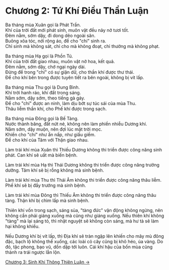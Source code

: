 # Chương 2: Tứ Khí Điều Thần Luận

Ba tháng mùa Xuân gọi là Phát Trần.  
Khí của trời đất mới phát sinh, muôn vật đều nảy nở tươi tốt.  
Đêm nằm, sớm dậy, đi dong dẽo ngoài sân.  
Buông xõa tóc, nới rộng áo, để cho "chí" sinh ra.  
Chỉ sinh mà không sát, chỉ cho mà không đoạt, chỉ thưởng mà không phạt.

Ba tháng mùa Hạ gọi là Phồn Tú.  
Khí của trời đất giao nhau, muôn vật nở hoa, kết quả.  
Đêm nằm, sớm dậy, chớ ngại ngày dài.  
Đừng để trong "chí" có sự giận dữ, cho thần khí được thư thái.    
Để cho khí bên trong được tuyên tiết ra bên ngoài, không bị vít lấp.

Ba tháng mùa Thu gọi là Dung Bình.  
Khí trời hanh ráo, khí đất trong sáng.  
Nằm sớm, dậy sớm, theo tiếng gà gáy.  
Để cho "chí" được an ninh, làm dịu bớt sự túc sái của mùa Thu.  
Thâu liễm thần khí, cho Phế khí được trong sạch.

Ba tháng mùa Đông gọi là Bế Tàng.  
Nước thành băng, đất nứt nẻ, không nên làm phiền nhiễu Dương khí.  
Nằm sớm, dậy muộn, nên đợi lúc mặt trời mọc.  
Khiến cho "chí" như ẩn nấp, như giấu giếm.  
Để cho khí của Tâm với Thận giao nhau.

Làm trái khí mùa Xuân thì Thiếu Dương không thi triển được công năng sinh phát.
Can khí sẽ uất mà biến bệnh.

Làm trái khí mùa Hạ thì Thái Dương không thi triển được công năng trưởng dưỡng.
Tâm khí sẽ bị rỗng không mà sinh bệnh.

Làm trái khí mùa Thu thì Thái Âm không thi triển được công năng thâu liễm. Phế
khí sẽ bị đầy trướng mà sinh bệnh.

Làm trái khí mùa Đông thì Thiếu Âm không thi triển được công năng thâu tàng.
Thận khí bị chìm lấp mà sinh bệnh.

Thiên khí vốn trong sạch, sáng sủa, "tàng đức" vận động không ngừng, nên không
cần phải giáng xuống mà cũng như giáng xuống. Nếu thiên khí không "tàng" mà lại
sáng tỏ, thì nhật nguyệt sẽ không còn sáng, mà hư tà sẽ làm hại không khiếu.

Nếu Dương khí bị vít lấp, thì Địa khí sẽ tràn ngập lên khiến cho mây mù đông
đặc, bạch lộ không thể xuống, các loài cỏ cây cũng bị khô héo, úa vàng. Do đó,
tặc phong, bạo vũ, dồn dập tới luôn. Cái khí hậu của bốn mùa cũng thành ra trái
ngược lẫn lộn.

[Chương 3: Sinh Khí Thông Thiên Luận &rarr;](https://github.com/thaicuc/sach-y-dich/blob/master/contents/03-sinh-khi-thong-thien-luan.md)
